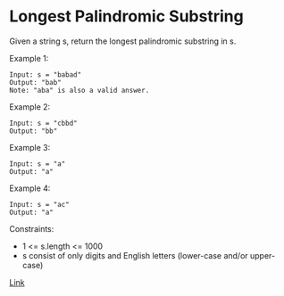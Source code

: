 # Longest Palindromic Substring

Given a string s, return the longest palindromic substring in s.

Example 1:

```
Input: s = "babad"
Output: "bab"
Note: "aba" is also a valid answer.
```

Example 2:

```
Input: s = "cbbd"
Output: "bb"
```

Example 3:

```
Input: s = "a"
Output: "a"
```

Example 4:

```
Input: s = "ac"
Output: "a"
```

Constraints:

* 1 <= s.length <= 1000
* s consist of only digits and English letters (lower-case and/or upper-case)

[Link](https://leetcode.com/problems/longest-palindromic-substring/)